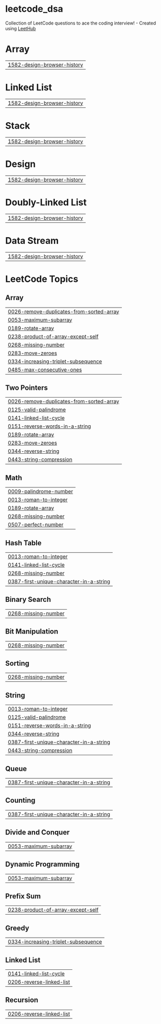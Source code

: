 # leetcode_dsa
Collection of LeetCode questions to ace the coding interview! - Created using [LeetHub](https://github.com/QasimWani/LeetHub)


# Array
|  |
| ------- |
| [1582-design-browser-history](https://github.com/mansiigit/leetcode_dsa/tree/master/1582-design-browser-history) |
# Linked List
|  |
| ------- |
| [1582-design-browser-history](https://github.com/mansiigit/leetcode_dsa/tree/master/1582-design-browser-history) |
# Stack
|  |
| ------- |
| [1582-design-browser-history](https://github.com/mansiigit/leetcode_dsa/tree/master/1582-design-browser-history) |
# Design
|  |
| ------- |
| [1582-design-browser-history](https://github.com/mansiigit/leetcode_dsa/tree/master/1582-design-browser-history) |
# Doubly-Linked List
|  |
| ------- |
| [1582-design-browser-history](https://github.com/mansiigit/leetcode_dsa/tree/master/1582-design-browser-history) |
# Data Stream
|  |
| ------- |
| [1582-design-browser-history](https://github.com/mansiigit/leetcode_dsa/tree/master/1582-design-browser-history) |
<!---LeetCode Topics Start-->
# LeetCode Topics
## Array
|  |
| ------- |
| [0026-remove-duplicates-from-sorted-array](https://github.com/mansiigit/leetcode_dsa/tree/master/0026-remove-duplicates-from-sorted-array) |
| [0053-maximum-subarray](https://github.com/mansiigit/leetcode_dsa/tree/master/0053-maximum-subarray) |
| [0189-rotate-array](https://github.com/mansiigit/leetcode_dsa/tree/master/0189-rotate-array) |
| [0238-product-of-array-except-self](https://github.com/mansiigit/leetcode_dsa/tree/master/0238-product-of-array-except-self) |
| [0268-missing-number](https://github.com/mansiigit/leetcode_dsa/tree/master/0268-missing-number) |
| [0283-move-zeroes](https://github.com/mansiigit/leetcode_dsa/tree/master/0283-move-zeroes) |
| [0334-increasing-triplet-subsequence](https://github.com/mansiigit/leetcode_dsa/tree/master/0334-increasing-triplet-subsequence) |
| [0485-max-consecutive-ones](https://github.com/mansiigit/leetcode_dsa/tree/master/0485-max-consecutive-ones) |
## Two Pointers
|  |
| ------- |
| [0026-remove-duplicates-from-sorted-array](https://github.com/mansiigit/leetcode_dsa/tree/master/0026-remove-duplicates-from-sorted-array) |
| [0125-valid-palindrome](https://github.com/mansiigit/leetcode_dsa/tree/master/0125-valid-palindrome) |
| [0141-linked-list-cycle](https://github.com/mansiigit/leetcode_dsa/tree/master/0141-linked-list-cycle) |
| [0151-reverse-words-in-a-string](https://github.com/mansiigit/leetcode_dsa/tree/master/0151-reverse-words-in-a-string) |
| [0189-rotate-array](https://github.com/mansiigit/leetcode_dsa/tree/master/0189-rotate-array) |
| [0283-move-zeroes](https://github.com/mansiigit/leetcode_dsa/tree/master/0283-move-zeroes) |
| [0344-reverse-string](https://github.com/mansiigit/leetcode_dsa/tree/master/0344-reverse-string) |
| [0443-string-compression](https://github.com/mansiigit/leetcode_dsa/tree/master/0443-string-compression) |
## Math
|  |
| ------- |
| [0009-palindrome-number](https://github.com/mansiigit/leetcode_dsa/tree/master/0009-palindrome-number) |
| [0013-roman-to-integer](https://github.com/mansiigit/leetcode_dsa/tree/master/0013-roman-to-integer) |
| [0189-rotate-array](https://github.com/mansiigit/leetcode_dsa/tree/master/0189-rotate-array) |
| [0268-missing-number](https://github.com/mansiigit/leetcode_dsa/tree/master/0268-missing-number) |
| [0507-perfect-number](https://github.com/mansiigit/leetcode_dsa/tree/master/0507-perfect-number) |
## Hash Table
|  |
| ------- |
| [0013-roman-to-integer](https://github.com/mansiigit/leetcode_dsa/tree/master/0013-roman-to-integer) |
| [0141-linked-list-cycle](https://github.com/mansiigit/leetcode_dsa/tree/master/0141-linked-list-cycle) |
| [0268-missing-number](https://github.com/mansiigit/leetcode_dsa/tree/master/0268-missing-number) |
| [0387-first-unique-character-in-a-string](https://github.com/mansiigit/leetcode_dsa/tree/master/0387-first-unique-character-in-a-string) |
## Binary Search
|  |
| ------- |
| [0268-missing-number](https://github.com/mansiigit/leetcode_dsa/tree/master/0268-missing-number) |
## Bit Manipulation
|  |
| ------- |
| [0268-missing-number](https://github.com/mansiigit/leetcode_dsa/tree/master/0268-missing-number) |
## Sorting
|  |
| ------- |
| [0268-missing-number](https://github.com/mansiigit/leetcode_dsa/tree/master/0268-missing-number) |
## String
|  |
| ------- |
| [0013-roman-to-integer](https://github.com/mansiigit/leetcode_dsa/tree/master/0013-roman-to-integer) |
| [0125-valid-palindrome](https://github.com/mansiigit/leetcode_dsa/tree/master/0125-valid-palindrome) |
| [0151-reverse-words-in-a-string](https://github.com/mansiigit/leetcode_dsa/tree/master/0151-reverse-words-in-a-string) |
| [0344-reverse-string](https://github.com/mansiigit/leetcode_dsa/tree/master/0344-reverse-string) |
| [0387-first-unique-character-in-a-string](https://github.com/mansiigit/leetcode_dsa/tree/master/0387-first-unique-character-in-a-string) |
| [0443-string-compression](https://github.com/mansiigit/leetcode_dsa/tree/master/0443-string-compression) |
## Queue
|  |
| ------- |
| [0387-first-unique-character-in-a-string](https://github.com/mansiigit/leetcode_dsa/tree/master/0387-first-unique-character-in-a-string) |
## Counting
|  |
| ------- |
| [0387-first-unique-character-in-a-string](https://github.com/mansiigit/leetcode_dsa/tree/master/0387-first-unique-character-in-a-string) |
## Divide and Conquer
|  |
| ------- |
| [0053-maximum-subarray](https://github.com/mansiigit/leetcode_dsa/tree/master/0053-maximum-subarray) |
## Dynamic Programming
|  |
| ------- |
| [0053-maximum-subarray](https://github.com/mansiigit/leetcode_dsa/tree/master/0053-maximum-subarray) |
## Prefix Sum
|  |
| ------- |
| [0238-product-of-array-except-self](https://github.com/mansiigit/leetcode_dsa/tree/master/0238-product-of-array-except-self) |
## Greedy
|  |
| ------- |
| [0334-increasing-triplet-subsequence](https://github.com/mansiigit/leetcode_dsa/tree/master/0334-increasing-triplet-subsequence) |
## Linked List
|  |
| ------- |
| [0141-linked-list-cycle](https://github.com/mansiigit/leetcode_dsa/tree/master/0141-linked-list-cycle) |
| [0206-reverse-linked-list](https://github.com/mansiigit/leetcode_dsa/tree/master/0206-reverse-linked-list) |
## Recursion
|  |
| ------- |
| [0206-reverse-linked-list](https://github.com/mansiigit/leetcode_dsa/tree/master/0206-reverse-linked-list) |
<!---LeetCode Topics End-->